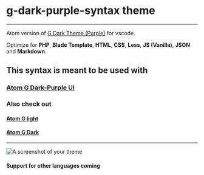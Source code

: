 # g-dark-purple-syntax theme
---
Atom version of [G Dark Theme (Purple)](https://marketplace.visualstudio.com/items?itemName=StoneC0der.g-dark-theme) for vscode.

Optimize for **PHP**, **Blade Template**, **HTML**, **CSS**, **Less**, **JS (Vanilla)**, **JSON** and **Markdown**.

## This syntax is meant to be used with

### [Atom G Dark-Purple UI](https://atom.io/packages/g-dark-purple-ui)

### Also check out

#### [Atom G light](https://atom.io/packages/g-light-theme-syntax)
#### [Atom G Dark](https://atom.io/packages/g-dark-theme-syntax)
---
![A screenshot of your theme](https://github.com/stoneC0der/atom-g-dark-purple-syntaxt/raw/master/assets/Screenshot%202020-03-31%20at%202.48.42%20PM.png)

#### Support for other languages coming
